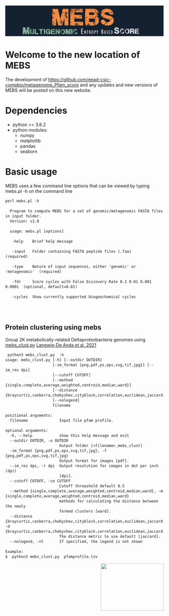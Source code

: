 ![MEBS](./images/MEBS.png) 

# Welcome to the new location of MEBS 

The development of  https://github.com/eead-csic-compbio/metagenome_Pfam_score   and any updates and new versions of MEBS will be posted on this new website.


# Dependencies

- python >= 3.6.2
- python modules:
  - numpy
  - matplotlib
  - pandas
  - seaborn

# Basic usage

MEBS uses a few  command line options that can  be viewed by typing mebs.pl -h on the command line

```
perl mebs.pl -h 

  Program to compute MEBS for a set of genomic/metagenomic FASTA files in input folder.
  Version: v1.0

  usage: mebs.pl [options] 

   -help    Brief help message
   
   -input   Folder containing FASTA peptide files (.faa)                  (required)

   -type    Nature of input sequences, either 'genomic' or 'metagenomic'  (required)

   -fdr     Score cycles with False Discovery Rate 0.1 0.01 0.001 0.0001  (optional, default=0.01)

   -cycles  Show currently supported biogeochemical cycles
   

   
```
## Protein clustering using mebs  

 Group 2K metabolically-related Deltaproteobacteria genomes using   [mebs_clust.py](https://github.com/valdeanda/mebs/blob/master/mebs_clust.py) [Langwig-De Anda et al. 2021](https://www.nature.com/articles/s41396-021-01057-y)

```
 python3 mebs_clust.py  -h
usage: mebs_clust.py [-h] [--outdir OUTDIR]
                     [-im_format {png,pdf,ps,eps,svg,tif,jpg}] [--im_res dpi]
                     [--cutoff CUTOFF]
                     [--method {single,complete,average,weighted,centroid,median,ward}]
                     [--distance {braycurtis,canberra,chebyshev,cityblock,correlation,euclidean,jaccard,mahalanobis}]
                     [--nolegend]
                     filename

positional arguments:
  filename              Input file pfam profile.

optional arguments:
  -h, --help            show this help message and exit
  --outdir OUTDIR, -o OUTDIR
                        Output folder [<filename>_mebs_clust]
  -im_format {png,pdf,ps,eps,svg,tif,jpg}, -f {png,pdf,ps,eps,svg,tif,jpg}
                        Output format for images [pdf].
  --im_res dpi, -r dpi  Output resolution for images in dot per inch (dpi)
                        [dpi].
  --cutoff CUTOFF, -co CUTOFF
                        Cutoff threashold default 0.5
  --method {single,complete,average,weighted,centroid,median,ward}, -m {single,complete,average,weighted,centroid,median,ward}
                        methods for calculating the distance between the newly
                        formed clusters [ward].
  --distance {braycurtis,canberra,chebyshev,cityblock,correlation,euclidean,jaccard,mahalanobis}, -d {braycurtis,canberra,chebyshev,cityblock,correlation,euclidean,jaccard,mahalanobis}
                        The distance metric to use default [jaccard].
  --nolegend, -nl       If specified, the legend is not shown

Example:
$  python3 mebs_clust.py  pfamprofile.tsv
``` 


<img src="https://valdeanda.github.io/mebs/images/deltas.png" width="200" height="150" align="right">





























































